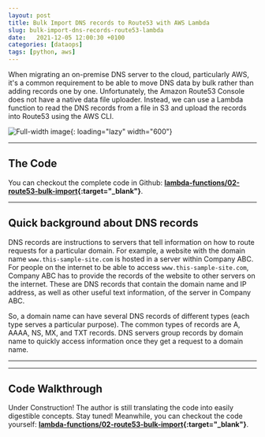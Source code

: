 ```yaml
---
layout: post
title: Bulk Import DNS records to Route53 with AWS Lambda
slug: bulk-import-dns-records-route53-lambda
date:   2021-12-05 12:00:30 +0100
categories: [dataops]
tags: [python, aws]
---
```


When migrating an on-premise DNS server to the cloud, particularly AWS, it's a common requirement to be able to move DNS data by bulk rather than adding records one by one. Unfortunately, the Amazon Route53 Console does not have a native data file uploader. Instead, we can use a Lambda function to read the DNS records from a file in S3 and upload the records into Route53 using the AWS CLI.

![Full-width image]({{site.baseurl}}/assets/images/bulk-route53-import.png){: loading="lazy" width="600"}

---

## The Code
You can checkout the complete code in Github: **[lambda-functions/02-route53-bulk-import](https://github.com/shielamms/lambda-functions/tree/master/02-route53-bulk-import){:target="_blank"}**.




---

## Quick background about DNS records

DNS records are instructions to servers that tell information on how to route requests for a particular domain. For example, a website with the domain name `www.this-sample-site.com` is hosted in a server within Company ABC. For people on the internet to be able to access `www.this-sample-site.com`, Company ABC has to provide the records of the website to other servers on the internet. These are DNS records that contain the domain name and IP address, as well as other useful text information, of the server in Company ABC.

So, a domain name can have several DNS records of different types (each type serves a particular purpose). The common types of records are A, AAAA, NS, MX, and TXT records. DNS servers group records by domain name to quickly access information once they get a request to a domain name.

---
---

## Code Walkthrough
Under Construction! The author is still translating the code into easily digestible concepts. Stay tuned! Meanwhile, you can checkout the code yourself: **[lambda-functions/02-route53-bulk-import](https://github.com/shielamms/lambda-functions/tree/master/02-route53-bulk-import){:target="_blank"}**.
